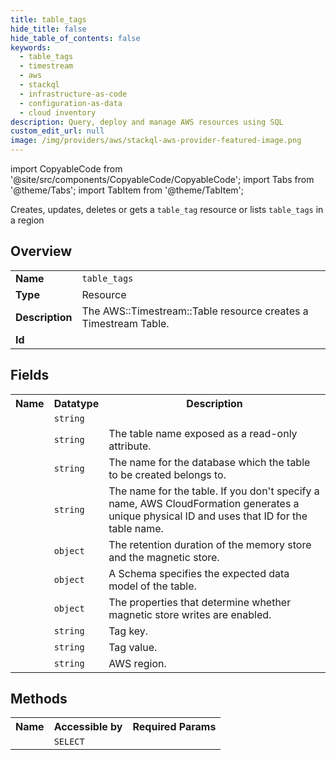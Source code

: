 ```yaml
---
title: table_tags
hide_title: false
hide_table_of_contents: false
keywords:
  - table_tags
  - timestream
  - aws
  - stackql
  - infrastructure-as-code
  - configuration-as-data
  - cloud inventory
description: Query, deploy and manage AWS resources using SQL
custom_edit_url: null
image: /img/providers/aws/stackql-aws-provider-featured-image.png
---
```


import CopyableCode from '@site/src/components/CopyableCode/CopyableCode';
import Tabs from '@theme/Tabs';
import TabItem from '@theme/TabItem';

Creates, updates, deletes or gets a <code>table_tag</code> resource or lists <code>table_tags</code> in a region

## Overview
<table><tbody>
<tr><td><b>Name</b></td><td><code>table_tags</code></td></tr>
<tr><td><b>Type</b></td><td>Resource</td></tr>
<tr><td><b>Description</b></td><td>The AWS::Timestream::Table resource creates a Timestream Table.</td></tr>
<tr><td><b>Id</b></td><td><CopyableCode code="aws.timestream.table_tags" /></td></tr>
</tbody></table>

## Fields
<table><tbody><tr><th>Name</th><th>Datatype</th><th>Description</th></tr><tr><td><CopyableCode code="arn" /></td><td><code>string</code></td><td></td></tr>
<tr><td><CopyableCode code="name" /></td><td><code>string</code></td><td>The table name exposed as a read-only attribute.</td></tr>
<tr><td><CopyableCode code="database_name" /></td><td><code>string</code></td><td>The name for the database which the table to be created belongs to.</td></tr>
<tr><td><CopyableCode code="table_name" /></td><td><code>string</code></td><td>The name for the table. If you don't specify a name, AWS CloudFormation generates a unique physical ID and uses that ID for the table name.</td></tr>
<tr><td><CopyableCode code="retention_properties" /></td><td><code>object</code></td><td>The retention duration of the memory store and the magnetic store.</td></tr>
<tr><td><CopyableCode code="schema" /></td><td><code>object</code></td><td>A Schema specifies the expected data model of the table.</td></tr>
<tr><td><CopyableCode code="magnetic_store_write_properties" /></td><td><code>object</code></td><td>The properties that determine whether magnetic store writes are enabled.</td></tr>
<tr><td><CopyableCode code="tag_key" /></td><td><code>string</code></td><td>Tag key.</td></tr>
<tr><td><CopyableCode code="tag_value" /></td><td><code>string</code></td><td>Tag value.</td></tr>
<tr><td><CopyableCode code="region" /></td><td><code>string</code></td><td>AWS region.</td></tr>
</tbody></table>

## Methods

<table><tbody>
  <tr>
    <th>Name</th>
    <th>Accessible by</th>
    <th>Required Params</th>
  </tr>
  <tr>
    <td><CopyableCode code="view" /></td>
    <td><code>SELECT</code></td>
    <td><CopyableCode code="region" /></td>
  </tr>
</tbody></table>








